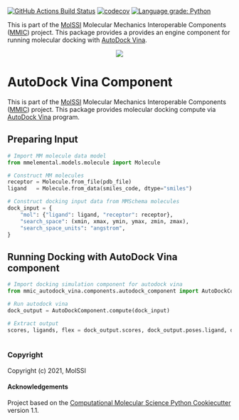 [//]: # (Badges)
[![GitHub Actions Build Status](https://github.com/MolSSI/mmic_autodock_vina/workflows/CI/badge.svg)](https://github.com/MolSSI/mmic_autodock_vina/actions?query=workflow%3ACI)
[![codecov](https://codecov.io/gh/MolSSI/mmic_autodock_vina/branch/main/graph/badge.svg)](https://codecov.io/gh/MolSSI/mmic_autodock_vina/branch/main)
[![Language grade: Python](https://img.shields.io/lgtm/grade/python/g/MolSSI/mmic_autodock_vina.svg?logo=lgtm&logoWidth=18)](https://lgtm.com/projects/g/MolSSI/mmic_autodock_vina/context:python)

This is part of the [MolSSI](http://molssi.org) Molecular Mechanics Interoperable Components ([MMIC](https://github.com/MolSSI/mmic)) project. This package provides a 
provides an engine component for running molecular docking with [AutoDock Vina](http://vina.scripps.edu).


<p align="center">
<img src="mmic_autodock_vina/data/imgs/autodock.png">
</p>

# AutoDock Vina Component
This is part of the [MolSSI](http://molssi.org) Molecular Mechanics Interoperable Components ([MMIC](https://github.com/MolSSI/mmic)) project. This package provides molecular docking compute via [AutoDock Vina](http://vina.scripps.edu) program.

## Preparing Input

```python
# Import MM molecule data model
from mmelemental.models.molecule import Molecule

# Construct MM molecules
receptor = Molecule.from_file(pdb_file)
ligand   = Molecule.from_data(smiles_code, dtype="smiles")

# Construct docking input data from MMSchema molecules
dock_input = {
    "mol": {"ligand": ligand, "receptor": receptor},
    "search_space": (xmin, xmax, ymin, ymax, zmin, zmax),
    "search_space_units": "angstrom",
}
```

## Running Docking with AutoDock Vina component

```python
# Import docking simulation component for autodock vina
from mmic_autodock_vina.components.autodock_component import AutoDockComponent

# Run autodock vina
dock_output = AutoDockComponent.compute(dock_input)

# Extract output
scores, ligands, flex = dock_output.scores, dock_output.poses.ligand, dock_output.poses.receptor
    
```

### Copyright

Copyright (c) 2021, MolSSI


#### Acknowledgements

Project based on the
[Computational Molecular Science Python Cookiecutter](https://github.com/molssi/cookiecutter-cms) version 1.1.
